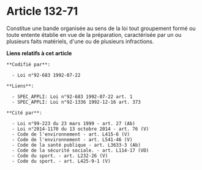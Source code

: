 # Article 132-71

Constitue une bande organisée au sens de la loi tout groupement formé ou toute entente établie en vue de la préparation,
caractérisée par un ou plusieurs faits matériels, d'une ou de plusieurs infractions.

**Liens relatifs à cet article**

	**Codifié par**:

	  - Loi n°92-683 1992-07-22

	**Liens**:

	  - SPEC_APPLI: Loi n°92-683 1992-07-22 art. 1
	  - SPEC_APPLI: Loi n°92-1336 1992-12-16 art. 373

	**Cité par**:

	  - Loi n°99-223 du 23 mars 1999 - art. 27 (Ab)
	  - Loi n°2014-1170 du 13 octobre 2014 - art. 76 (V)
	  - Code de l'environnement - art. L415-6 (V)
	  - Code de l'environnement - art. L541-46 (V)
	  - Code de la santé publique - art. L3633-3 (Ab)
	  - Code de la sécurité sociale. - art. L114-17 (VD)
	  - Code du sport. - art. L232-26 (V)
	  - Code du sport. - art. L425-9-1 (V)
